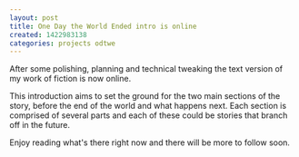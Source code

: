 ```yaml
---
layout: post
title: One Day the World Ended intro is online
created: 1422983138
categories: projects odtwe
---
```


After some polishing, planning and technical tweaking the text version of my work of fiction is now online.

This introduction aims to set the ground for the two main sections of the story, before the end of the world and what happens next. Each section is comprised of several parts and each of these could be stories that branch off in the future.

Enjoy reading what's there right now and there will be more to follow soon.
